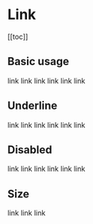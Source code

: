 <script setup>
  import './../../../src/link'
</script>

# Link

[[toc]]

## Basic usage

<div>
  <sky-link href="/">link</sky-link>
  <sky-link href="/" type="primary">link</sky-link>
  <sky-link href="/" type="success">link</sky-link>
  <sky-link href="/" type="warning">link</sky-link>
  <sky-link href="/" type="danger">link</sky-link>
  <sky-link href="/" type="info">link</sky-link>
</div>

## Underline

<div>
  <sky-link href="/" underline>link</sky-link>
  <sky-link href="/" type="primary" underline>link</sky-link>
  <sky-link href="/" type="success" underline>link</sky-link>
  <sky-link href="/" type="warning" underline>link</sky-link>
  <sky-link href="/" type="danger" underline>link</sky-link>
  <sky-link href="/" type="info" underline>link</sky-link>
</div>

## Disabled

<div>
  <sky-link href="/" underline disabled>link</sky-link>
  <sky-link href="/" type="primary" underline disabled>link</sky-link>
  <sky-link href="/" type="success" underline disabled>link</sky-link>
  <sky-link href="/" type="warning" underline disabled>link</sky-link>
  <sky-link href="/" type="danger" underline disabled>link</sky-link>
  <sky-link href="/" type="info" underline disabled>link</sky-link>
</div>

## Size

<div>
  <sky-link href="/" size="large">link</sky-link>
  <sky-link href="/">link</sky-link>
  <sky-link href="/" size="small">link</sky-link>
</div>
